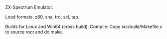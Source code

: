 ZX-Spectrum Emulator.

Load formats:
z80, sna, trd, scl, tap.

Builds for Linux and Win64 (cross build).
Compile: Copy src/build/Makefile.x to source root and do make.

